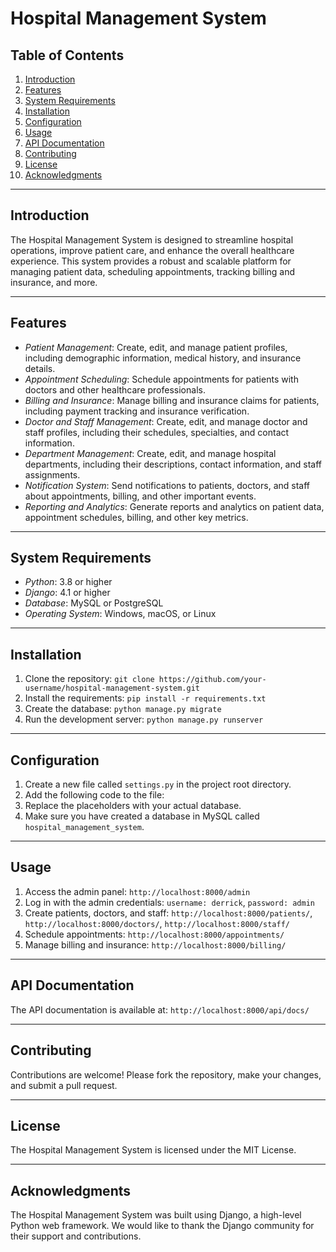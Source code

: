 # Hospital Management System

## Table of Contents

1. [Introduction](#introduction)
2. [Features](#features)
3. [System Requirements](#system-requirements)
4. [Installation](#installation)
5. [Configuration](#configuration)
6. [Usage](#usage)
7. [API Documentation](#api-documentation)
8. [Contributing](#contributing)
9. [License](#license)
10. [Acknowledgments](#acknowledgments)

---

## Introduction

The Hospital Management System is designed to streamline hospital operations, improve patient care, and enhance the overall healthcare experience. This system provides a robust and scalable platform for managing patient data, scheduling appointments, tracking billing and insurance, and more.

---

## Features

- *Patient Management*: Create, edit, and manage patient profiles, including demographic information, medical history, and insurance details.
- *Appointment Scheduling*: Schedule appointments for patients with doctors and other healthcare professionals.
- *Billing and Insurance*: Manage billing and insurance claims for patients, including payment tracking and insurance verification.
- *Doctor and Staff Management*: Create, edit, and manage doctor and staff profiles, including their schedules, specialties, and contact information.
- *Department Management*: Create, edit, and manage hospital departments, including their descriptions, contact information, and staff assignments.
- *Notification System*: Send notifications to patients, doctors, and staff about appointments, billing, and other important events.
- *Reporting and Analytics*: Generate reports and analytics on patient data, appointment schedules, billing, and other key metrics.

---

## System Requirements

- *Python*: 3.8 or higher
- *Django*: 4.1 or higher
- *Database*: MySQL or PostgreSQL
- *Operating System*: Windows, macOS, or Linux

---

## Installation

1. Clone the repository: `git clone https://github.com/your-username/hospital-management-system.git`
2. Install the requirements: `pip install -r requirements.txt`
3. Create the database: `python manage.py migrate`
4. Run the development server: `python manage.py runserver`

---

## Configuration

1. Create a new file called `settings.py` in the project root directory.
2. Add the following code to the file:
3. Replace the placeholders with your actual database.
4. Make sure you have created a database in MySQL called `hospital_management_system`.

---

## Usage

1. Access the admin panel: `http://localhost:8000/admin`
2. Log in with the admin credentials: `username: derrick`, `password: admin`
3. Create patients, doctors, and staff: `http://localhost:8000/patients/`, `http://localhost:8000/doctors/`, `http://localhost:8000/staff/`
4. Schedule appointments: `http://localhost:8000/appointments/`
5. Manage billing and insurance: `http://localhost:8000/billing/`

---

## API Documentation

The API documentation is available at: `http://localhost:8000/api/docs/`

---

## Contributing

Contributions are welcome! Please fork the repository, make your changes, and submit a pull request.

---

## License

The Hospital Management System is licensed under the MIT License.

---

## Acknowledgments

The Hospital Management System was built using Django, a high-level Python web framework. We would like to thank the Django community for their support and contributions.
